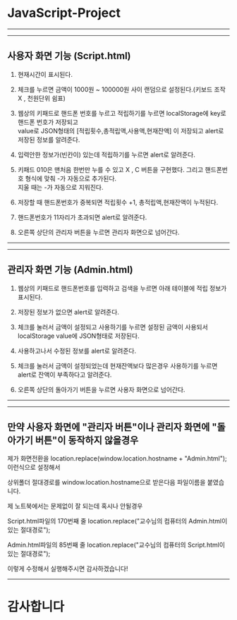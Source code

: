 # JavaScript-Project
---
---
## 사용자 화면 기능 (Script.html)

1. 현재시간이 표시된다.

2. 체크를 누르면 금액이 1000원 ~ 100000원 사이 랜덤으로 설정된다.(키보드 조작 X , 천원단위 쉼표)

3. 웹상의 키패드로 핸드폰 번호를 누르고 적립하기를 누르면 localStorage에 key로 핸드폰 번호가 저장되고  
   value로 JSON형태의 [적립횟수,총적립액,사용액,현재잔액] 이 저장되고 alert로 저장된 정보를 알려준다.
   
4. 입력안한 정보가(빈칸이) 있는데 적립하기를 누르면 alert로 알려준다.
   
5. 키패드 010은 맨처음 한번만 누를 수 있고 X , C 버튼을 구현했다. 그리고 핸드폰번호 형식에 맞춰 -가 자동으로 추가된다.  
   지울 때는 -가 자동으로 지워진다.

6. 저장할 때 핸드폰번호가 중복되면 적립횟수 +1, 총적립액,현재잔액이 누적된다.

7. 핸드폰번호가 11자리가 초과되면 alert로 알려준다.

8. 오른쪽 상단의 관리자 버튼을 누르면 관리자 화면으로 넘어간다.
***
***
## 관리자 화면 기능 (Admin.html)

1. 웹상의 키패드로 핸드폰번호를 입력하고 검색을 누르면 아래 테이블에 적립 정보가 표시된다.

2. 저장된 정보가 없으면 alert로 알려준다.

3. 체크를 눌러서 금액이 설정되고 사용하기를 누르면 설정된 금액이 사용되서 localStorage value에 JSON형태로 저장된다.

4. 사용하고나서 수정된 정보를 alert로 알려준다.

5. 체크를 눌러서 금액이 설정되었는데 현재잔액보다 많은경우 사용하기를 누르면 alert로 잔액이 부족하다고 알려준다.

6. 오른쪽 상단의 돌아가기 버튼을 누르면 사용자 화면으로 넘어간다.
***
***
## 만약 사용자 화면에 "관리자 버튼"이나 관리자 화면에 "돌아가기 버튼"이 동작하지 않을경우
제가 화면전환을 location.replace(window.location.hostname + "Admin.html"); 이런식으로 설정해서  

상위폴더 절대경로를 window.location.hostname으로 받은다음 파일이름을 붙였습니다.  

제 노트북에서는 문제없이 잘 되는데 혹시나 안될경우  

Script.html파일의 170번째 줄 location.replace("교수님의 컴퓨터의 Admin.html이 있는 절대경로");  

Admin.html파일의 85번째 줄 location.replace("교수님의 컴퓨터의 Script.html이 있는 절대경로");  

이렇게 수정해서 실행해주시면 감사하겠습니다!
***
# 감사합니다
